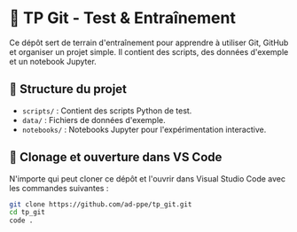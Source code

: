 # 🧪 TP Git - Test & Entraînement

Ce dépôt sert de terrain d'entraînement pour apprendre à utiliser Git, GitHub et organiser un projet simple. Il contient des scripts, des données d'exemple et un notebook Jupyter.

## 📁 Structure du projet

- `scripts/` : Contient des scripts Python de test.
- `data/` : Fichiers de données d'exemple.
- `notebooks/` : Notebooks Jupyter pour l'expérimentation interactive.

## 🔧 Clonage et ouverture dans VS Code

N'importe qui peut cloner ce dépôt et l'ouvrir dans Visual Studio Code avec les commandes suivantes :

```bash
git clone https://github.com/ad-ppe/tp_git.git
cd tp_git
code .
